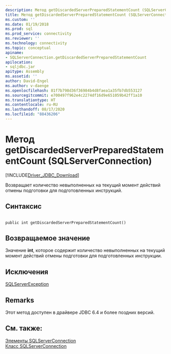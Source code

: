 ```yaml
---
description: Метод getDiscardedServerPreparedStatementCount (SQLServerConnection)
title: Метод getDiscardedServerPreparedStatementCount (SQLServerConnection) | Документация Майкрософт
ms.custom: ''
ms.date: 01/19/2018
ms.prod: sql
ms.prod_service: connectivity
ms.reviewer: ''
ms.technology: connectivity
ms.topic: conceptual
apiname:
- SQLServerConnection.getDiscardedServerPreparedStatementCount
apilocation:
- sqljdbc.jar
apitype: Assembly
ms.assetid: ''
author: David-Engel
ms.author: v-daenge
ms.openlocfilehash: 81f7b798d36f36984b4d8faea1a35fb7db553127
ms.sourcegitcommit: e700497f962e4c2274df16d9e651059b42ff1a10
ms.translationtype: HT
ms.contentlocale: ru-RU
ms.lasthandoff: 08/17/2020
ms.locfileid: "88436206"
---
```

# <a name="getdiscardedserverpreparedstatementcount-method-sqlserverconnection"></a>Метод getDiscardedServerPreparedStatementCount (SQLServerConnection)
[!INCLUDE[Driver_JDBC_Download](../../../includes/driver_jdbc_download.md)]

 Возвращает количество невыполненных на текущий момент действий отмены подготовки для подготовленных инструкций.

## <a name="syntax"></a>Синтаксис  
  
```  
  
public int getDiscardedServerPreparedStatementCount()  
```  

## <a name="return-value"></a>Возвращаемое значение
 Значение **int**, которое содержит количество невыполненных на текущий момент действий отмены подготовки для подготовленных инструкции.

## <a name="exceptions"></a>Исключения  
 [SQLServerException](../../../connect/jdbc/reference/sqlserverexception-class.md)  
 
## <a name="remarks"></a>Remarks  
 Этот метод доступен в драйвере JDBC 6.4 и более поздних версий.
 
## <a name="see-also"></a>См. также:  
 [Элементы SQLServerConnection](../../../connect/jdbc/reference/sqlserverconnection-members.md)   
 [Класс SQLServerConnection](../../../connect/jdbc/reference/sqlserverconnection-class.md)  
  
  
